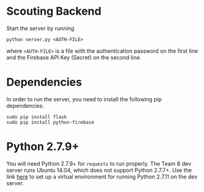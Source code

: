 # Scouting Backend

Start the server by running

```
python server.py <AUTH-FILE>
```

where `<AUTH-FILE>` is a file with the authentication password on the first line and the Firebase API Key (Secret) on the second line.

# Dependencies

In order to run the server, you need to install the following pip dependencies:

```
sudo pip install flask
sudo pip install python-firebase
```
# Python 2.7.9+

You will need Python 2.7.9+ for `requests` to run properly. The Team 8 dev server runs Ubuntu 14.04, which does not support Python 2.7.7+. Use the link [here](http://mbless.de/blog/2016/01/09/upgrade-to-python-2711-on-ubuntu-1404-lts.html) to set up a virtual environment for running Python 2.7.11 on the dev server.
